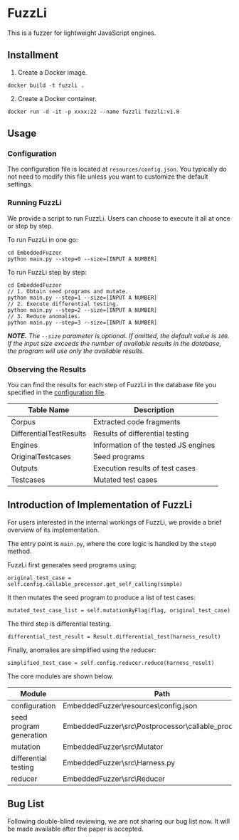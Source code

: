 # FuzzLi

This is a fuzzer for lightweight JavaScript engines.



## Installment

1. Create a Docker image.

```
docker build -t fuzzli .
```

2. Create a Docker container.

```
docker run -d -it -p xxxx:22 --name fuzzli fuzzli:v1.0
```



## Usage

### Configuration

The configuration file is located at `resources/config.json`. You typically do not need to modify this file unless you want to customize the default settings.

### Running FuzzLi

We provide a script to run FuzzLi. Users can choose to execute it all at once or step by step.

To run FuzzLi in one go:

```
cd EmbeddedFuzzer
python main.py --step=0 --size=[INPUT A NUMBER]
```

To run FuzzLi step by step:

```
cd EmbeddedFuzzer
// 1. Obtain seed programs and mutate.
python main.py --step=1 --size=[INPUT A NUMBER]
// 2. Execute differential testing.
python main.py --step=2 --size=[INPUT A NUMBER]
// 3. Reduce anomalies.
python main.py --step=3 --size=[INPUT A NUMBER]
```

_**NOTE.** The `--size` parameter is optional. If omitted, the default value is `100`. If the input size exceeds the number of available results in the database, the program will use only the available results._

### Observing the Results

You can find the results for each step of FuzzLi in the database file you specified in the [configuration file](EmbeddedFuzzer/resources/config.json).


| Table Name | Description |
| ----------- | ----------- |
| Corpus | Extracted code fragments |
| DifferentialTestResults | Results of differential testing |
| Engines | Information of the tested JS engines |
| OriginalTestcases | Seed programs |
| Outputs | Execution results of test cases |
| Testcases | Mutated test cases |



## Introduction of Implementation of FuzzLi

For users interested in the internal workings of FuzzLi, we provide a brief overview of its implementation.

The entry point is `main.py`, where the core logic is handled by the `step0` method.

FuzzLi first generates seed programs using:

```
original_test_case = self.config.callable_processor.get_self_calling(simple)
```

It then mutates the seed program to produce a list of test cases:

```
mutated_test_case_list = self.mutationByFlag(flag, original_test_case)
```

The third step is differential testing.

```
differential_test_result = Result.differential_test(harness_result)
```

Finally, anomalies are simplified using the reducer:

```
simplified_test_case = self.config.reducer.reduce(harness_result)
```

The core modules are shown below.

| Module                  | Path                                                         |
| ----------------------- | ------------------------------------------------------------ |
| configuration           | EmbeddedFuzzer\resources\config.json             |
| seed program generation | EmbeddedFuzzer\src\Postprocessor\callable_processor.py |
| mutation                | EmbeddedFuzzer\src\Mutator                       |
| differential testing    | EmbeddedFuzzer\src\Harness.py                    |
| reducer                 | EmbeddedFuzzer\src\Reducer                       |



## Bug List

Following double-blind reviewing, we are not sharing our bug list now. It will be made available after the paper is accepted.
